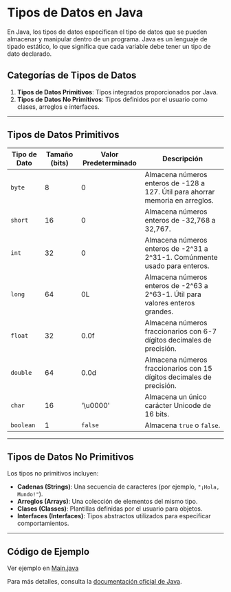 # Tipos de Datos en Java

En Java, los tipos de datos especifican el tipo de datos que se pueden almacenar y manipular dentro de un programa. Java es un lenguaje de tipado estático, lo que significa que cada variable debe tener un tipo de dato declarado.

## Categorías de Tipos de Datos

1. **Tipos de Datos Primitivos**: Tipos integrados proporcionados por Java.
2. **Tipos de Datos No Primitivos**: Tipos definidos por el usuario como clases, arreglos e interfaces.

---

## Tipos de Datos Primitivos

| Tipo de Dato | Tamaño (bits) | Valor Predeterminado | Descripción                                                                 |
|--------------|---------------|----------------------|-----------------------------------------------------------------------------|
| `byte`       | 8             | 0                    | Almacena números enteros de -128 a 127. Útil para ahorrar memoria en arreglos. |
| `short`      | 16            | 0                    | Almacena números enteros de -32,768 a 32,767.                               |
| `int`        | 32            | 0                    | Almacena números enteros de -2^31 a 2^31-1. Comúnmente usado para enteros.  |
| `long`       | 64            | 0L                   | Almacena números enteros de -2^63 a 2^63-1. Útil para valores enteros grandes. |
| `float`      | 32            | 0.0f                 | Almacena números fraccionarios con 6-7 dígitos decimales de precisión.      |
| `double`     | 64            | 0.0d                 | Almacena números fraccionarios con 15 dígitos decimales de precisión.       |
| `char`       | 16            | '\u0000'             | Almacena un único carácter Unicode de 16 bits.                              |
| `boolean`    | 1             | `false`              | Almacena `true` o `false`.                                                 |

---

## Tipos de Datos No Primitivos

Los tipos no primitivos incluyen:
- **Cadenas (Strings)**: Una secuencia de caracteres (por ejemplo, `"¡Hola, Mundo!"`).
- **Arreglos (Arrays)**: Una colección de elementos del mismo tipo.
- **Clases (Classes)**: Plantillas definidas por el usuario para objetos.
- **Interfaces (Interfaces)**: Tipos abstractos utilizados para especificar comportamientos.

---

## Código de Ejemplo

Ver ejemplo en [Main.java](Main.java)

Para más detalles, consulta la [documentación oficial de Java](https://docs.oracle.com/javase/tutorial/java/nutsandbolts/datatypes.html).